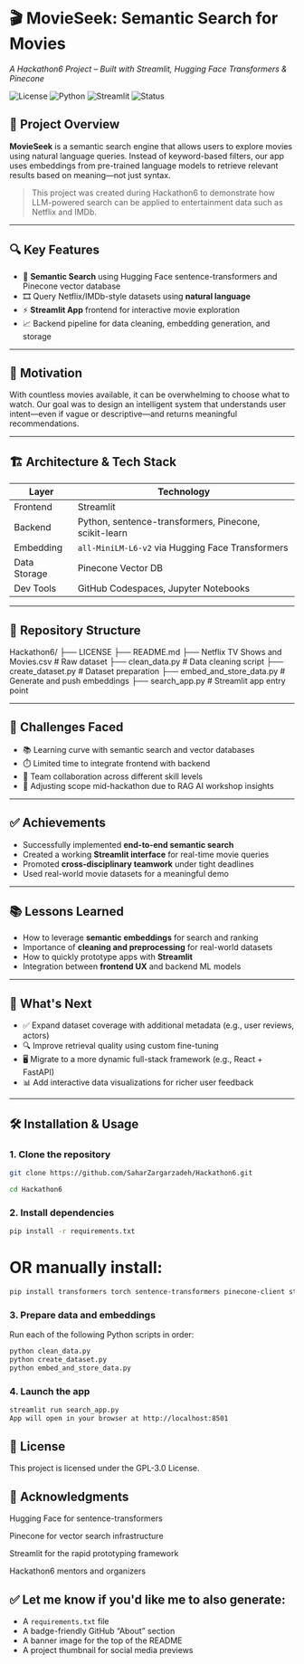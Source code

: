 # 🎬 MovieSeek: Semantic Search for Movies  
*A Hackathon6 Project – Built with Streamlit, Hugging Face Transformers & Pinecone*

![License](https://img.shields.io/github/license/SaharZargarzadeh/Hackathon6)
![Python](https://img.shields.io/badge/Python-3.8%2B-blue)
![Streamlit](https://img.shields.io/badge/Streamlit-frontend-orange)
![Status](https://img.shields.io/badge/status-Prototype-green)

## 🌟 Project Overview  
**MovieSeek** is a semantic search engine that allows users to explore movies using natural language queries. Instead of keyword-based filters, our app uses embeddings from pre-trained language models to retrieve relevant results based on meaning—not just syntax.

> This project was created during Hackathon6 to demonstrate how LLM-powered search can be applied to entertainment data such as Netflix and IMDb.

---

## 🔍 Key Features

- 🧠 **Semantic Search** using Hugging Face sentence-transformers and Pinecone vector database  
- 🎞️ Query Netflix/IMDb-style datasets using **natural language**  
- ⚡ **Streamlit App** frontend for interactive movie exploration  
- 📈 Backend pipeline for data cleaning, embedding generation, and storage

---

## 🧠 Motivation  
With countless movies available, it can be overwhelming to choose what to watch. Our goal was to design an intelligent system that understands user intent—even if vague or descriptive—and returns meaningful recommendations.

---

## 🏗️ Architecture & Tech Stack

| Layer        | Technology                                             |
|--------------|--------------------------------------------------------|
| Frontend     | Streamlit                                              |
| Backend      | Python, sentence-transformers, Pinecone, scikit-learn |
| Embedding    | `all-MiniLM-L6-v2` via Hugging Face Transformers       |
| Data Storage | Pinecone Vector DB                                     |
| Dev Tools    | GitHub Codespaces, Jupyter Notebooks                   |

---

## 📂 Repository Structure

Hackathon6/
├── LICENSE
├── README.md
├── Netflix TV Shows and Movies.csv # Raw dataset
├── clean_data.py # Data cleaning script
├── create_dataset.py # Dataset preparation
├── embed_and_store_data.py # Generate and push embeddings
├── search_app.py # Streamlit app entry point


---

## 🚧 Challenges Faced

- 📚 Learning curve with semantic search and vector databases  
- ⏱️ Limited time to integrate frontend with backend  
- 🤝 Team collaboration across different skill levels  
- 🔄 Adjusting scope mid-hackathon due to RAG AI workshop insights

---

## ✅ Achievements

- Successfully implemented **end-to-end semantic search**  
- Created a working **Streamlit interface** for real-time movie queries  
- Promoted **cross-disciplinary teamwork** under tight deadlines  
- Used real-world movie datasets for a meaningful demo

---

## 📚 Lessons Learned

- How to leverage **semantic embeddings** for search and ranking  
- Importance of **cleaning and preprocessing** for real-world datasets  
- How to quickly prototype apps with **Streamlit**  
- Integration between **frontend UX** and backend ML models

---

## 🚀 What's Next

- ✅ Expand dataset coverage with additional metadata (e.g., user reviews, actors)  
- 🔍 Improve retrieval quality using custom fine-tuning  
- 🖥️ Migrate to a more dynamic full-stack framework (e.g., React + FastAPI)  
- 📊 Add interactive data visualizations for richer user feedback

---

## 🛠️ Installation & Usage

### 1. Clone the repository



```bash
git clone https://github.com/SaharZargarzadeh/Hackathon6.git

cd Hackathon6
```


### 2. Install dependencies
```bash
pip install -r requirements.txt
```
# OR manually install:
```bash
pip install transformers torch sentence-transformers pinecone-client streamlit scikit-learn
```
### 3. Prepare data and embeddings
Run each of the following Python scripts in order:

```bash
python clean_data.py
python create_dataset.py
python embed_and_store_data.py
```
### 4. Launch the app
```bash
streamlit run search_app.py
App will open in your browser at http://localhost:8501
```

## 📄 License
This project is licensed under the GPL-3.0 License.

## 🙌 Acknowledgments
Hugging Face for sentence-transformers

Pinecone for vector search infrastructure

Streamlit for the rapid prototyping framework

Hackathon6 mentors and organizers


## ✅ Let me know if you'd like me to also generate:
- A `requirements.txt` file  
- A badge-friendly GitHub “About” section  
- A banner image for the top of the README  
- A project thumbnail for social media previews

